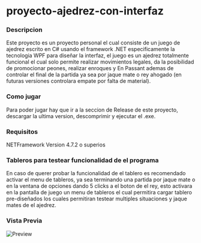 # proyecto-ajedrez-con-interfaz


### Descripcion

Este proyecto es un proyecto personal el cual consiste de un juego de ajedrez escrito en C# usando el framework .NET especificamente la tecnologia WPF para diseñar la interfaz, el juego es un ajedrez totalmente funcional el cual solo permite realizar movimientos legales, da la posibilidad de promocionar peones, realizar enroques y En Passant ademas de controlar el final de la partida ya sea por jaque mate o rey ahogado (en futuras versiones controlara empate por falta de material). 


### Como jugar

Para poder jugar hay que ir a la seccion de Release de este proyecto, descargar la ultima version, descomprimir y ejecutar el .exe. 


### Requisitos

NETFramework Version 4.7.2 o superios


### Tableros para testear funcionalidad de el programa

En caso de querer probar la funcionalidad de el tablero es recomendado activar el menu de tableros, ya sea terminando una partida por jaque mate o en la ventana de opciones dando 5 clicks a el boton de el rey, esto activara en la pantalla de juego un menu de tableros el cual permitira cargar tablero pre-diseñados los cuales permitiran testear multiples situaciones y jaque mates de el ajedrez.


### Vista Previa

![Preview](https://github.com/MichaelPico/proyecto-ajedrez-con-interfaz/blob/main/SC5B56~1.gif)
